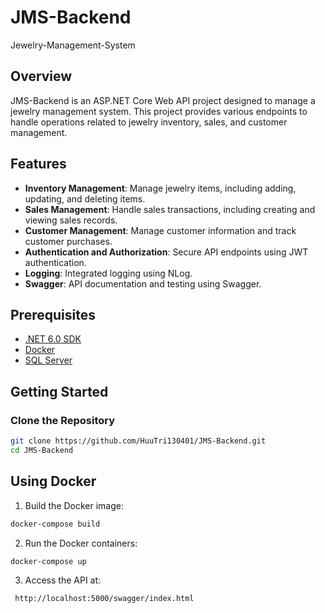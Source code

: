 # JMS-Backend

Jewelry-Management-System

## Overview

JMS-Backend is an ASP.NET Core Web API project designed to manage a jewelry management system. This project provides various endpoints to handle operations related to jewelry inventory, sales, and customer management.

## Features

- **Inventory Management**: Manage jewelry items, including adding, updating, and deleting items.
- **Sales Management**: Handle sales transactions, including creating and viewing sales records.
- **Customer Management**: Manage customer information and track customer purchases.
- **Authentication and Authorization**: Secure API endpoints using JWT authentication.
- **Logging**: Integrated logging using NLog.
- **Swagger**: API documentation and testing using Swagger.

## Prerequisites

- [.NET 6.0 SDK](https://dotnet.microsoft.com/download/dotnet/6.0)
- [Docker](https://www.docker.com/get-started)
- [SQL Server](https://www.microsoft.com/en-us/sql-server/sql-server-downloads)

## Getting Started

### Clone the Repository

```sh
git clone https://github.com/HuuTri130401/JMS-Backend.git
cd JMS-Backend
```

## Using Docker
1. Build the Docker image:
```sh
docker-compose build
```

2. Run the Docker containers:
```sh
docker-compose up
```

3. Access the API at:
```sh
 http://localhost:5000/swagger/index.html
```
